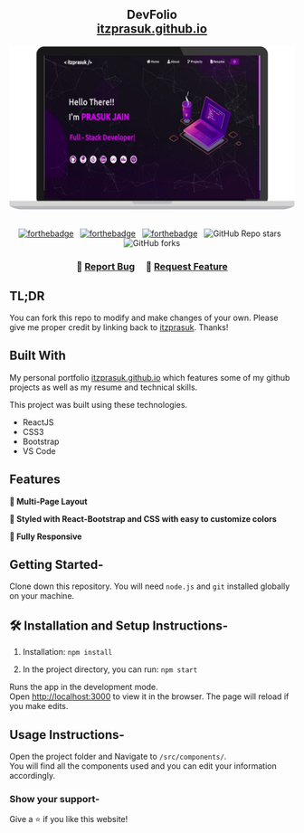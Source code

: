 <h2 align="center">
  DevFolio<br/>
  <a href="https://itzprasuk.github.io/" target="_blank">itzprasuk.github.io</a>
</h2>
<div align="center">
  <img alt="Demo" src="./src/assets/laptop.jpeg" />
</div>

<br/>

<center>

[![forthebadge](https://forthebadge.com/images/badges/built-with-love.svg)](https://forthebadge.com) &nbsp;
[![forthebadge](https://forthebadge.com/images/badges/made-with-javascript.svg)](https://forthebadge.com) &nbsp;
[![forthebadge](https://forthebadge.com/images/badges/open-source.svg)](https://forthebadge.com) &nbsp;
![GitHub Repo stars](https://img.shields.io/github/stars/itzprasuk/DevFolio?color=blue&logo=github&style=for-the-badge) &nbsp;
![GitHub forks](https://img.shields.io/github/forks/itzprasuk/DevFolio?color=green&logo=github&style=for-the-badge)

</center>

<h3 align="center">
    🔹
    <a href="https://github.com/itzprasuk/DevFolio/issues">Report Bug</a> &nbsp; &nbsp;
    🔹
    <a href="https://github.com/itzprasuk/DevFolio/issues">Request Feature</a>
</h3>

## TL;DR

You can fork this repo to modify and make changes of your own. Please give me proper credit by linking back to [itzprasuk](https://github.com/itzprasuk/DevFolio). Thanks!

## Built With

My personal portfolio <a href="https://itzprasuk.github.io/" target="_blank">itzprasuk.github.io</a> which features some of my github projects as well as my resume and technical skills.<br/>

This project was built using these technologies.

- ReactJS
- CSS3
- Bootstrap
- VS Code

## Features

**📖 Multi-Page Layout**

**🎨 Styled with React-Bootstrap and CSS with easy to customize colors**

**📱 Fully Responsive**

## Getting Started-

Clone down this repository. You will need `node.js` and `git` installed globally on your machine.

## 🛠 Installation and Setup Instructions-

1. Installation: `npm install`

2. In the project directory, you can run: `npm start`

Runs the app in the development mode.\
Open [http://localhost:3000](http://localhost:3000) to view it in the browser.
The page will reload if you make edits.

## Usage Instructions-

Open the project folder and Navigate to `/src/components/`. <br/>
You will find all the components used and you can edit your information accordingly.

### Show your support-

Give a ⭐ if you like this website!

